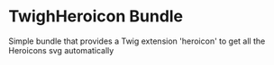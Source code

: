 # TwighHeroicon Bundle
Simple bundle that provides a Twig extension 'heroicon' to get all the Heroicons svg automatically
